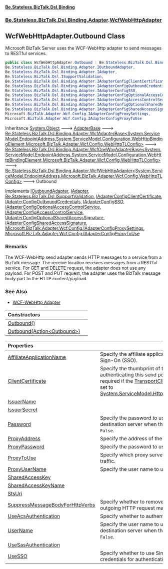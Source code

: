 #### [Be.Stateless.BizTalk.Dsl.Binding](README.md 'README')
### [Be.Stateless.BizTalk.Dsl.Binding.Adapter](Be.Stateless.BizTalk.Dsl.Binding.Adapter.md 'Be.Stateless.BizTalk.Dsl.Binding.Adapter').[WcfWebHttpAdapter](WcfWebHttpAdapter.md 'Be.Stateless.BizTalk.Dsl.Binding.Adapter.WcfWebHttpAdapter')

## WcfWebHttpAdapter.Outbound Class

Microsoft BizTalk Server uses the WCF-WebHttp adapter to send messages to RESTful services.

```csharp
public class WcfWebHttpAdapter.Outbound : Be.Stateless.BizTalk.Dsl.Binding.Adapter.WcfWebHttpAdapter<System.ServiceModel.EndpointAddress, Microsoft.BizTalk.Adapter.Wcf.Config.WebHttpTLConfig>,
Be.Stateless.BizTalk.Dsl.Binding.Adapter.IOutboundAdapter,
Be.Stateless.BizTalk.Dsl.Binding.Adapter.IAdapter,
Be.Stateless.BizTalk.Dsl.ISupportValidation,
Be.Stateless.BizTalk.Dsl.Binding.Adapter.IAdapterConfigClientCertificate,
Be.Stateless.BizTalk.Dsl.Binding.Adapter.IAdapterConfigOutboundCredentials,
Be.Stateless.BizTalk.Dsl.Binding.Adapter.IAdapterConfigSSO,
Be.Stateless.BizTalk.Dsl.Binding.Adapter.IAdapterConfigOptionalAccessControlService,
Be.Stateless.BizTalk.Dsl.Binding.Adapter.IAdapterConfigAccessControlService,
Be.Stateless.BizTalk.Dsl.Binding.Adapter.IAdapterConfigOptionalSharedAccessSignature,
Be.Stateless.BizTalk.Dsl.Binding.Adapter.IAdapterConfigSharedAccessSignature,
Microsoft.BizTalk.Adapter.Wcf.Config.IAdapterConfigProxySettings,
Microsoft.BizTalk.Adapter.Wcf.Config.IAdapterConfigProxyToUse
```

Inheritance [System.Object](https://docs.microsoft.com/en-us/dotnet/api/System.Object 'System.Object') &#129106; [AdapterBase](AdapterBase.md 'Be.Stateless.BizTalk.Dsl.Binding.Adapter.AdapterBase') &#129106; [Be.Stateless.BizTalk.Dsl.Binding.Adapter.WcfAdapterBase&lt;](WcfAdapterBase_TAddress,TBinding,TConfig_.md 'Be.Stateless.BizTalk.Dsl.Binding.Adapter.WcfAdapterBase<TAddress,TBinding,TConfig>')[System.ServiceModel.EndpointAddress](https://docs.microsoft.com/en-us/dotnet/api/System.ServiceModel.EndpointAddress 'System.ServiceModel.EndpointAddress')[,](WcfAdapterBase_TAddress,TBinding,TConfig_.md 'Be.Stateless.BizTalk.Dsl.Binding.Adapter.WcfAdapterBase<TAddress,TBinding,TConfig>')[System.ServiceModel.Configuration.WebHttpBindingElement](https://docs.microsoft.com/en-us/dotnet/api/System.ServiceModel.Configuration.WebHttpBindingElement 'System.ServiceModel.Configuration.WebHttpBindingElement')[,](WcfAdapterBase_TAddress,TBinding,TConfig_.md 'Be.Stateless.BizTalk.Dsl.Binding.Adapter.WcfAdapterBase<TAddress,TBinding,TConfig>')[Microsoft.BizTalk.Adapter.Wcf.Config.WebHttpTLConfig](https://docs.microsoft.com/en-us/dotnet/api/Microsoft.BizTalk.Adapter.Wcf.Config.WebHttpTLConfig 'Microsoft.BizTalk.Adapter.Wcf.Config.WebHttpTLConfig')[&gt;](WcfAdapterBase_TAddress,TBinding,TConfig_.md 'Be.Stateless.BizTalk.Dsl.Binding.Adapter.WcfAdapterBase<TAddress,TBinding,TConfig>') &#129106; [Be.Stateless.BizTalk.Dsl.Binding.Adapter.WcfOneWayAdapterBase&lt;](WcfOneWayAdapterBase_TAddress,TBinding,TConfig_.md 'Be.Stateless.BizTalk.Dsl.Binding.Adapter.WcfOneWayAdapterBase<TAddress,TBinding,TConfig>')[System.ServiceModel.EndpointAddress](https://docs.microsoft.com/en-us/dotnet/api/System.ServiceModel.EndpointAddress 'System.ServiceModel.EndpointAddress')[,](WcfOneWayAdapterBase_TAddress,TBinding,TConfig_.md 'Be.Stateless.BizTalk.Dsl.Binding.Adapter.WcfOneWayAdapterBase<TAddress,TBinding,TConfig>')[System.ServiceModel.Configuration.WebHttpBindingElement](https://docs.microsoft.com/en-us/dotnet/api/System.ServiceModel.Configuration.WebHttpBindingElement 'System.ServiceModel.Configuration.WebHttpBindingElement')[,](WcfOneWayAdapterBase_TAddress,TBinding,TConfig_.md 'Be.Stateless.BizTalk.Dsl.Binding.Adapter.WcfOneWayAdapterBase<TAddress,TBinding,TConfig>')[Microsoft.BizTalk.Adapter.Wcf.Config.WebHttpTLConfig](https://docs.microsoft.com/en-us/dotnet/api/Microsoft.BizTalk.Adapter.Wcf.Config.WebHttpTLConfig 'Microsoft.BizTalk.Adapter.Wcf.Config.WebHttpTLConfig')[&gt;](WcfOneWayAdapterBase_TAddress,TBinding,TConfig_.md 'Be.Stateless.BizTalk.Dsl.Binding.Adapter.WcfOneWayAdapterBase<TAddress,TBinding,TConfig>') &#129106; [Be.Stateless.BizTalk.Dsl.Binding.Adapter.WcfWebHttpAdapter&lt;](WcfWebHttpAdapter_TAddress,TConfig_.md 'Be.Stateless.BizTalk.Dsl.Binding.Adapter.WcfWebHttpAdapter<TAddress,TConfig>')[System.ServiceModel.EndpointAddress](https://docs.microsoft.com/en-us/dotnet/api/System.ServiceModel.EndpointAddress 'System.ServiceModel.EndpointAddress')[,](WcfWebHttpAdapter_TAddress,TConfig_.md 'Be.Stateless.BizTalk.Dsl.Binding.Adapter.WcfWebHttpAdapter<TAddress,TConfig>')[Microsoft.BizTalk.Adapter.Wcf.Config.WebHttpTLConfig](https://docs.microsoft.com/en-us/dotnet/api/Microsoft.BizTalk.Adapter.Wcf.Config.WebHttpTLConfig 'Microsoft.BizTalk.Adapter.Wcf.Config.WebHttpTLConfig')[&gt;](WcfWebHttpAdapter_TAddress,TConfig_.md 'Be.Stateless.BizTalk.Dsl.Binding.Adapter.WcfWebHttpAdapter<TAddress,TConfig>') &#129106; Outbound

Implements [IOutboundAdapter](IOutboundAdapter.md 'Be.Stateless.BizTalk.Dsl.Binding.Adapter.IOutboundAdapter'), [IAdapter](IAdapter.md 'Be.Stateless.BizTalk.Dsl.Binding.Adapter.IAdapter'), [Be.Stateless.BizTalk.Dsl.ISupportValidation](https://docs.microsoft.com/en-us/dotnet/api/Be.Stateless.BizTalk.Dsl.ISupportValidation 'Be.Stateless.BizTalk.Dsl.ISupportValidation'), [IAdapterConfigClientCertificate](IAdapterConfigClientCertificate.md 'Be.Stateless.BizTalk.Dsl.Binding.Adapter.IAdapterConfigClientCertificate'), [IAdapterConfigOutboundCredentials](IAdapterConfigOutboundCredentials.md 'Be.Stateless.BizTalk.Dsl.Binding.Adapter.IAdapterConfigOutboundCredentials'), [IAdapterConfigSSO](IAdapterConfigSSO.md 'Be.Stateless.BizTalk.Dsl.Binding.Adapter.IAdapterConfigSSO'), [IAdapterConfigOptionalAccessControlService](IAdapterConfigOptionalAccessControlService.md 'Be.Stateless.BizTalk.Dsl.Binding.Adapter.IAdapterConfigOptionalAccessControlService'), [IAdapterConfigAccessControlService](IAdapterConfigAccessControlService.md 'Be.Stateless.BizTalk.Dsl.Binding.Adapter.IAdapterConfigAccessControlService'), [IAdapterConfigOptionalSharedAccessSignature](IAdapterConfigOptionalSharedAccessSignature.md 'Be.Stateless.BizTalk.Dsl.Binding.Adapter.IAdapterConfigOptionalSharedAccessSignature'), [IAdapterConfigSharedAccessSignature](IAdapterConfigSharedAccessSignature.md 'Be.Stateless.BizTalk.Dsl.Binding.Adapter.IAdapterConfigSharedAccessSignature'), [Microsoft.BizTalk.Adapter.Wcf.Config.IAdapterConfigProxySettings](https://docs.microsoft.com/en-us/dotnet/api/Microsoft.BizTalk.Adapter.Wcf.Config.IAdapterConfigProxySettings 'Microsoft.BizTalk.Adapter.Wcf.Config.IAdapterConfigProxySettings'), [Microsoft.BizTalk.Adapter.Wcf.Config.IAdapterConfigProxyToUse](https://docs.microsoft.com/en-us/dotnet/api/Microsoft.BizTalk.Adapter.Wcf.Config.IAdapterConfigProxyToUse 'Microsoft.BizTalk.Adapter.Wcf.Config.IAdapterConfigProxyToUse')

### Remarks
The WCF-WebHttp send adapter sends HTTP messages to a service from a BizTalk message. The receive location receives
messages from a RESTful service. For GET and DELETE request, the adapter does not use any payload. For POST and PUT
request, the adapter uses the BizTalk message body part to the HTTP content/payload.

### See Also
- [WCF-WebHttp Adapter](https://docs.microsoft.com/en-us/biztalk/core/wcf-webhttp-adapter 'https://docs.microsoft.com/en-us/biztalk/core/wcf-webhttp-adapter')

| Constructors | |
| :--- | :--- |
| [Outbound()](WcfWebHttpAdapter.Outbound.Outbound().md 'Be.Stateless.BizTalk.Dsl.Binding.Adapter.WcfWebHttpAdapter.Outbound.Outbound()') | |
| [Outbound(Action&lt;Outbound&gt;)](WcfWebHttpAdapter.Outbound.Outbound(Action_Outbound_).md 'Be.Stateless.BizTalk.Dsl.Binding.Adapter.WcfWebHttpAdapter.Outbound.Outbound(System.Action<Be.Stateless.BizTalk.Dsl.Binding.Adapter.WcfWebHttpAdapter.Outbound>)') | |

| Properties | |
| :--- | :--- |
| [AffiliateApplicationName](WcfWebHttpAdapter.Outbound.AffiliateApplicationName.md 'Be.Stateless.BizTalk.Dsl.Binding.Adapter.WcfWebHttpAdapter.Outbound.AffiliateApplicationName') | Specify the affiliate application to use for Enterprise Single Sign-On (SSO). |
| [ClientCertificate](WcfWebHttpAdapter.Outbound.ClientCertificate.md 'Be.Stateless.BizTalk.Dsl.Binding.Adapter.WcfWebHttpAdapter.Outbound.ClientCertificate') | Specify the thumbprint of the X.509 certificate for authenticating this send port to services. This property is required if the [TransportClientCredentialType](WcfWebHttpAdapter_TAddress,TConfig_.TransportClientCredentialType.md 'Be.Stateless.BizTalk.Dsl.Binding.Adapter.WcfWebHttpAdapter<TAddress,TConfig>.TransportClientCredentialType') property is set to [System.ServiceModel.HttpClientCredentialType.Certificate](https://docs.microsoft.com/en-us/dotnet/api/System.ServiceModel.HttpClientCredentialType.Certificate 'System.ServiceModel.HttpClientCredentialType.Certificate'). |
| [IssuerName](WcfWebHttpAdapter.Outbound.IssuerName.md 'Be.Stateless.BizTalk.Dsl.Binding.Adapter.WcfWebHttpAdapter.Outbound.IssuerName') | |
| [IssuerSecret](WcfWebHttpAdapter.Outbound.IssuerSecret.md 'Be.Stateless.BizTalk.Dsl.Binding.Adapter.WcfWebHttpAdapter.Outbound.IssuerSecret') | |
| [Password](WcfWebHttpAdapter.Outbound.Password.md 'Be.Stateless.BizTalk.Dsl.Binding.Adapter.WcfWebHttpAdapter.Outbound.Password') | Specify the password to use for authentication with the destination server when the [UseSSO](WcfWebHttpAdapter.Outbound.UseSSO.md 'Be.Stateless.BizTalk.Dsl.Binding.Adapter.WcfWebHttpAdapter.Outbound.UseSSO') property is set to `False`. |
| [ProxyAddress](WcfWebHttpAdapter.Outbound.ProxyAddress.md 'Be.Stateless.BizTalk.Dsl.Binding.Adapter.WcfWebHttpAdapter.Outbound.ProxyAddress') | Specify the address of the proxy server. |
| [ProxyPassword](WcfWebHttpAdapter.Outbound.ProxyPassword.md 'Be.Stateless.BizTalk.Dsl.Binding.Adapter.WcfWebHttpAdapter.Outbound.ProxyPassword') | Specify the password to use for the proxy. |
| [ProxyToUse](WcfWebHttpAdapter.Outbound.ProxyToUse.md 'Be.Stateless.BizTalk.Dsl.Binding.Adapter.WcfWebHttpAdapter.Outbound.ProxyToUse') | Specify which proxy server to use for outgoing HTTP traffic. |
| [ProxyUserName](WcfWebHttpAdapter.Outbound.ProxyUserName.md 'Be.Stateless.BizTalk.Dsl.Binding.Adapter.WcfWebHttpAdapter.Outbound.ProxyUserName') | Specify the user name to use for the proxy. |
| [SharedAccessKey](WcfWebHttpAdapter.Outbound.SharedAccessKey.md 'Be.Stateless.BizTalk.Dsl.Binding.Adapter.WcfWebHttpAdapter.Outbound.SharedAccessKey') | |
| [SharedAccessKeyName](WcfWebHttpAdapter.Outbound.SharedAccessKeyName.md 'Be.Stateless.BizTalk.Dsl.Binding.Adapter.WcfWebHttpAdapter.Outbound.SharedAccessKeyName') | |
| [StsUri](WcfWebHttpAdapter.Outbound.StsUri.md 'Be.Stateless.BizTalk.Dsl.Binding.Adapter.WcfWebHttpAdapter.Outbound.StsUri') | |
| [SuppressMessageBodyForHttpVerbs](WcfWebHttpAdapter.Outbound.SuppressMessageBodyForHttpVerbs.md 'Be.Stateless.BizTalk.Dsl.Binding.Adapter.WcfWebHttpAdapter.Outbound.SuppressMessageBodyForHttpVerbs') | Specify whether to remove the message payload for outgoing HTTP request made for some HTTP verbs. |
| [UseAcsAuthentication](WcfWebHttpAdapter.Outbound.UseAcsAuthentication.md 'Be.Stateless.BizTalk.Dsl.Binding.Adapter.WcfWebHttpAdapter.Outbound.UseAcsAuthentication') | Specify whether to authenticate with the Service Bus. |
| [UserName](WcfWebHttpAdapter.Outbound.UserName.md 'Be.Stateless.BizTalk.Dsl.Binding.Adapter.WcfWebHttpAdapter.Outbound.UserName') | Specify the user name to use for authentication with the destination server when the [UseSSO](WcfWebHttpAdapter.Outbound.UseSSO.md 'Be.Stateless.BizTalk.Dsl.Binding.Adapter.WcfWebHttpAdapter.Outbound.UseSSO') property is set to `False`. |
| [UseSasAuthentication](WcfWebHttpAdapter.Outbound.UseSasAuthentication.md 'Be.Stateless.BizTalk.Dsl.Binding.Adapter.WcfWebHttpAdapter.Outbound.UseSasAuthentication') | |
| [UseSSO](WcfWebHttpAdapter.Outbound.UseSSO.md 'Be.Stateless.BizTalk.Dsl.Binding.Adapter.WcfWebHttpAdapter.Outbound.UseSSO') | Specify whether to use Single Sign-On to retrieve client credentials for authentication with the destination server. |
